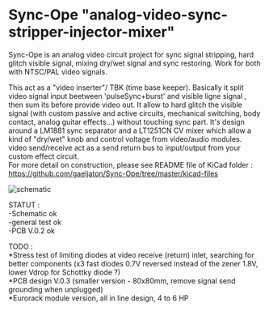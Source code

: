# Sync-Ope  "analog-video-sync-stripper-injector-mixer"
Sync-Ope is an analog video circuit project for sync signal stripping, hard glitch visible signal, mixing dry/wet signal and sync restoring.
Work for both with NTSC/PAL video signals.

This act as a "video inserter"/ TBK (time base keeper). Basically it split video signal input beetween 'pulseSync+burst' and visible ligne signal , then sum its before provide video out. It allow to hard glitch the visible signal (with custom passive and active circuits, mechanical switching, body contact, analog guitar effects...) without touching sync part. It's design around a LM1881 sync separator and a LT1251CN CV mixer which allow a kind of "dry/wet" knob and control voltage from video/audio modules.  
video send/receive act as a send return bus to input/output from your custom effect circuit.  
For more detail on construction, please see README file of KiCad folder : https://github.com/gaeljaton/Sync-Ope/tree/master/kicad-files  

![schematic](../master/schV01.png)

STATUT :   
-Schematic ok  
-general test ok  
-PCB V.0.2 ok  
  
TODO :  
*Stress test of limiting diodes at video receive (return) inlet, searching for better components (x3 fast diodes 0.7V reversed instead of the zener 1.8V, lower Vdrop for Schottky diode ?)  
*PCB design V.0.3 (smaller version - 80x80mm, remove signal send grounding when unplugged)  
*Eurorack module version, all in line design, 4 to 6 HP



